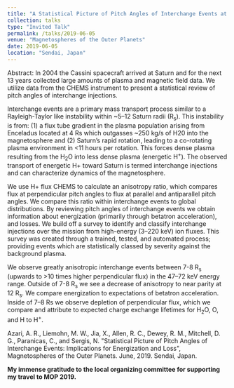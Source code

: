 ```yaml
---
title: "A Statistical Picture of Pitch Angles of Interchange Events at Saturn and Implications for Energization and Losses"
collection: talks
type: "Invited Talk"
permalink: /talks/2019-06-05
venue: "Magnetospheres of the Outer Planets"
date: 2019-06-05
location: "Sendai, Japan"
---
```


Abstract: In 2004 the Cassini spacecraft arrived at Saturn and for the next 13 years collected large amounts of plasma and magnetic field data. We utilize data from the CHEMS instrument to present a statistical review of pitch angles of interchange injections. 

Interchange events are a primary mass transport process similar to a Rayleigh-Taylor like instability within ~5–12 Saturn radii (R<sub>s</sub>). This instability is from: (1) a flux tube gradient in the plasma population arising from Enceladus located at 4 Rs which outgasses ~250 kg/s of H20 into the magnetosphere and (2) Saturn’s rapid rotation, leading to a co-rotating plasma environment in <11 hours per rotation. This forces dense plasma resulting from the H<sub>2</sub>O into less dense plasma (energetic H<sup>+</sup>). The observed transport of energetic H+ toward Saturn is termed interchange injections and can characterize dynamics of the magnetosphere.

We use H+ flux CHEMS to calculate an anisotropy ratio, which compares flux at perpendicular pitch angles to flux at parallel and antiparallel pitch angles. We compare this ratio within interchange events to global distributions. By reviewing pitch angles of interchange events we obtain information about energization (primarily through betatron acceleration), and losses. We build off a survey to identify and classify interchange injections over the mission from high-energy (3–220 keV) ion fluxes. This survey was created through a trained, tested, and automated process; providing events which are statistically classed by severity against the background plasma.

We observe greatly anisotropic interchange events between 7-8 R<sub>s</sub> (upwards to >10 times higher perpendicular flux) in the 47–72 keV energy range. Outside of 7-8 R<sub>s</sub> we see a decrease of anisotropy to near parity at 12 R<sub>s</sub>. We compare energization to expectations of betatron acceleration. Inside of 7–8 Rs we observe depletion of perpendicular flux, which we compare and attribute to expected charge exchange lifetimes for H<sub>2</sub>O, O, and H to H<sup>+</sup>.

Azari, A. R., Liemohn, M. W., Jia, X., Allen, R. C., Dewey, R. M., Mitchell, D. G., Paranicas, C., and Sergis, N. "Statistical Picture of Pitch Angles of Interchange Events: Implications for Energization and Loss", Magnetospheres of the Outer Planets. June, 2019. Sendai, Japan.

**My immense gratitude to the local organizing committee for supporting my travel to MOP 2019.** 
